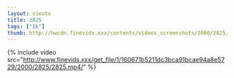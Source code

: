 ```yaml
--- 
layout: sieutv
title: 2825
tags: ["1k"]
thumb: http://hwcdn.finevids.xxx/contents/videos_screenshots/2000/2825/preview.mp4.jpg
---
```

{% include video src="http://www.finevids.xxx/get_file/1/160671b5211dc3bca91bcae94a8e5729/2000/2825/2825.mp4/" %} 
